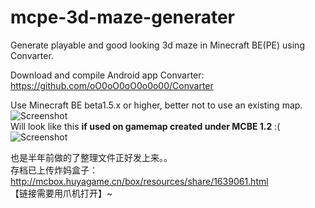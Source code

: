 # mcpe-3d-maze-generater
Generate playable and good looking 3d maze in Minecraft BE(PE) using Convarter.

Download and compile Android app Convarter:  
https://github.com/oO0oO0oO0o0o00/Convarter

Use Minecraft BE beta1.5.x or higher, better not to use an existing map.  
![Screenshot](https://github.com/oO0oO0oO0o0o00/mcpe-3d-maze-generater/blob/master/scr0.jpg?raw=true)  
Will look like this **if used on gamemap created under MCBE 1.2** :(
![Screenshot](https://github.com/oO0oO0oO0o0o00/mcpe-3d-maze-generater/blob/master/scr1.jpg?raw=true)  

也是半年前做的了整理文件正好发上来。。  
存档已上传炸妈盒子：http://mcbox.huyagame.cn/box/resources/share/1639061.html  
【链接需要用爪机打开】~
